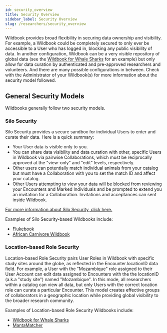 ```yaml
---
id: security_overview
title: Security Overview
sidebar_label: Security Overview
slug: /researchers/security_overview
---
```


Wildbook provides broad flexibility in securing data ownership and visibility. For example, a Wildbook could be completely secured to only ever be accessible to a User who has logged in, blocking any public visibility of data. In another configuration, Wildbook can be a very visible repository of global data (see the [Wildbook for Whale Sharks](https://www.whaleshark.org) for an example) but only allow for data curation by authenticated and pre-approved researchers and volunteers. And there are many possible configurations in between. Check with the Administrator of your Wildbook(s) for more information about the security model followed.

## General Security Models

Wildbooks generally follow two security models.

### Silo Security

Silo Security provides a secure sandbox for individual Users to enter and curate their data. Here is a quick summary:

- Your User data is visible only to you.
- You can share data visibility and data curation with other, specific Users in Wildbook via pairwise Collaborations, which must be reciprocally approved at the "view-only" and "edit" levels, respectively.
- Other users can potentially match individual animals from your catalog but must have a Collaboration with you to set the match ID and affect your catalog.
- Other Users attempting to view your data will be blocked from reviewing your Encounters and Marked Individuals and be prompted to extend you an invitation for a Collaboration. Invitations and acceptances can sent inside Wildbook.

[For more information about Silo Security, click here.](silo_security.md)

Examples of Silo Security-based Wildbooks include:

- [Flukebook](https://www.flukebook.org)
- [African Carnivore Wildbook](https://africancarnivore.wildbook.org)

### Location-based Role Security

Location-based Role Security pairs User Roles in Wildbook with specific study sites around the globe, as reflected in the Encounter.locationID data field. For example, a User with the "Mozambique" role assigned to their User Account can edit data assigned to Encounters with the the locationID (a.k.a "study site") named "Mozambique". In this mode, all researchers within a catalog can view all data, but only Users with the correct location role can curate a particular Encounter. This model creates effective groups of collaborators in a geographic location while providing global visibility to the broader research community. 

Examples of Location-based Role Security Wildbooks include:

- [Wildbook for Whale Sharks](https://www.whaleshark.org)
- [MantaMatcher](https://www.mantamatcher.org)